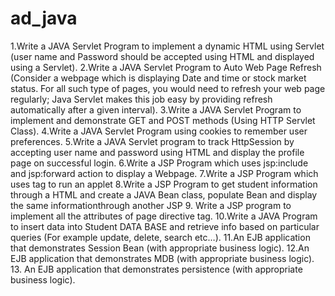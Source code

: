# ad_java

1.Write a JAVA Servlet Program to implement a dynamic HTML using Servlet (user name and Password should be accepted using HTML and displayed using a Servlet).
2.Write a JAVA Servlet Program to Auto Web Page Refresh (Consider a webpage which is displaying Date and time or stock market status. For all such type of pages, you would need to refresh your web page regularly; Java Servlet makes this job easy by providing refresh automatically after a given interval). 
3.Write a JAVA Servlet Program to implement and demonstrate GET and POST methods (Using HTTP Servlet Class). 
4.Write a JAVA Servlet Program using cookies to remember user preferences.
5.Write a JAVA Servlet program to track HttpSession by accepting user name and password using HTML and display the profile page on successful login. 
6.Write a JSP Program which uses jsp:include and jsp:forward action to display a Webpage.
7.Write a JSP Program which uses tag to run an applet
8.Write a JSP Program to get student information through a HTML and create a JAVA Bean class, populate Bean and display the same informationthrough another JSP 
9. Write a JSP program to implement all the attributes of page directive tag.
10.Write a JAVA Program to insert data into Student DATA BASE and retrieve info based on particular queries (For example update, delete, search etc…). 
11.An EJB application that demonstrates Session Bean (with appropriate business logic).
12.An EJB application that demonstrates MDB (with appropriate business logic).
13. An EJB application that demonstrates persistence (with appropriate business logic).
